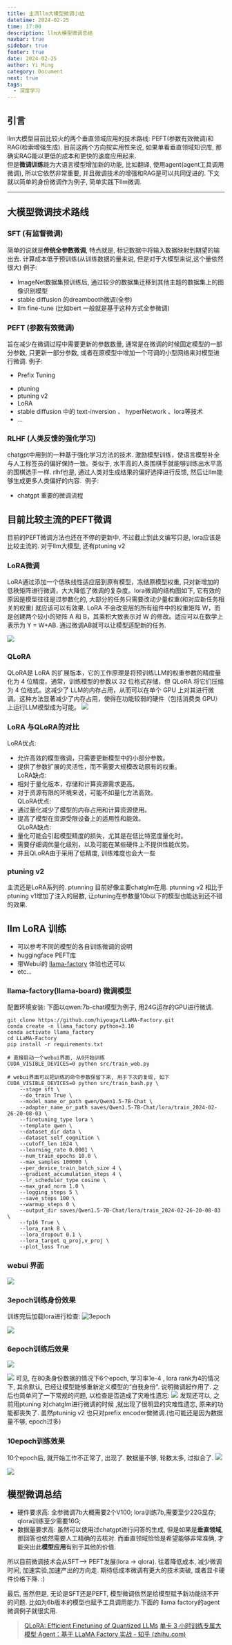 ```yaml
---
title: 主流llm大模型微调小结
datetime: 2024-02-25
time: 17:00
description: llm大模型微调总结
navbar: true
sidebar: true
footer: true
date: 2024-02-25
author: Yi Ming
category: Document
next: true
tags:
  - 深度学习
---
```


## 引言
llm大模型目前比较火的两个垂直领域应用的技术路线: PEFT(参数有效微调)和RAG(检索增强生成). 目前这两个方向按实用性来说, 如果单看垂直领域知识库, 那确实RAG能以更低的成本和更快的速度应用起来.   
但是**微调训练**能为大语言模型增加新的功能, 比如翻译, 使用agent(agent工具调用微调), 所以它依然非常重要, 并且微调技术的增强和RAG是可以共同促进的.
下文就以简单的身份微调作为例子, 简单实践下llm微调.

---

## 大模型微调技术路线

### SFT (有监督微调)  
简单的说就是**传统全参数微调**, 特点就是, 标记数据中将输入数据映射到期望的输出去. 
计算成本低于预训练(从训练数据的量来说, 但是对于大模型来说,这个量依然很大)
例子:
+ ImageNet数据集预训练后, 通过较少的数据集迁移到其他主题的数据集上的图像识别模型
+ stable diffusion 的dreambooth微调(全参)
+ llm fine-tune (比如bert 一般就是基于这种方式全参微调)
  
### PEFT (参数有效微调)  
旨在减少在微调过程中需要更新的参数数量, 通常是在微调的时候固定模型的一部分参数, 只更新一部分参数, 或者在原模型中增加一个可调的小型网络来对模型进行微调.
例子:
+ Prefix Tuning
- ptuning
- ptuning v2
- LoRA
- stable diffusion 中的 text-inversion 、 hyperNetwork 、lora等技术
- ...
  
### RLHF (人类反馈的强化学习)  
chatgpt中用到的一种基于强化学习方法的技术. 
激励模型训练，使语言模型补全与人工标签员的偏好保持一致。类似于, 水平高的人类围棋手就能够训练出水平高的围棋选手一样. rlhf也是, 通过人类对生成结果的偏好选择进行反馈, 然后让llm能够生成更多人类偏好的内容.
 例子:
- chatgpt 重要的微调流程


## 目前比较主流的PEFT微调
目前的PEFT微调方法也还在不停的更新中, 不过截止到此文编写只是, lora应该是比较主流的. 对于llm大模型, 还有ptuning v2 

### LoRA微调  
LoRA通过添加一个低秩线性适应层到原有模型，冻结原模型权重, 只对新增加的低秩矩阵进行微调，大大降低了微调的复杂度。lora微调的结构图如下, 它有效的原因是模型往往是过参数化的, 大部分的任务只需要改动少量权重(和对应新任务相关的权重) 就应该可以有效果. LoRA 不会改变层的所有组件中的权重矩阵 W，而是创建两个较小的矩阵 A 和 B，其乘积大致表示对 W 的修改。适应可以在数学上表示为 Y = W+AB. 通过微调AB就可以让模型适配新的任务.

![](pic/lora微调注入结构.png)

### QLoRA
QLoRA是 LoRA 的扩展版本，它的工作原理是将预训练LLM的权重参数的精度量化为 4 位精度。通常，训练模型的参数以 32 位格式存储，但 QLoRA 将它们压缩为 4 位格式。这减少了 LLM的内存占用，从而可以在单个 GPU 上对其进行微调。这种方法显著减少了内存占用，使得在功能较弱的硬件（包括消费类 GPU）上运行LLM模型成为可能。
![](pic/对比lora-qlora.png)

### LoRA 与QLoRA的对比
LoRA优点:  
- 允许高效的模型微调，只需要更新模型中的小部分参数。  
- 提供了参数扩展的灵活性，而不需要大规模改动原有的权重。  
LoRA缺点:  
- 相对于量化版本，存储和计算资源需求更高。  
- 对于资源有限的环境来说，可能不如量化方法高效。  
QLoRA优点:  
- 通过量化减少了模型的内存占用和计算资源使用。  
- 提高了模型在资源受限设备上的适用性和能效。  
QLoRA缺点:  
- 量化可能会引起模型精度的损失，尤其是在低比特宽度量化时。  
- 需要仔细调优量化级别，以及可能在某些硬件上不提供性能优势。
- 并且QLoRA由于采用了低精度, 训练难度也会大一些


### ptuning v2 
主流还是LoRA系列的. ptunning 目前好像主要chatglm在用. ptunning v2 相比于ptuning v1增加了注入的层数, 让ptuning在参数量10b以下的模型也能达到还不错的效果.

## llm LoRA 训练
+ 可以参考不同的模型的各自训练微调的说明
+ huggingface PEFT库
+ 带Webui的 [llama-factory](https://github.com/hiyouga/LLaMA-Factory) 体验也还可以
+ etc...

### llama-factory(llama-board) 微调模型
配置环境安装:
下面以qwen:7b-chat模型为例子, 用24G运存的GPU进行微调.

```shell
git clone https://github.com/hiyouga/LLaMA-Factory.git
conda create -n llama_factory python=3.10
conda activate llama_factory
cd LLaMA-Factory
pip install -r requirements.txt

# 直接启动一个webui界面, 从0开始训练
CUDA_VISIBLE_DEVICES=0 python src/train_web.py

# webui界面可以把训练的命令参数保留下来, 用于下次的复现, 如下
CUDA_VISIBLE_DEVICES=0 python src/train_bash.py \
    --stage sft \
    --do_train True \
    --model_name_or_path qwen/Qwen1.5-7B-Chat \
    --adapter_name_or_path saves/Qwen1.5-7B-Chat/lora/train_2024-02-26-20-08-03 \
    --finetuning_type lora \
    --template qwen \
    --dataset_dir data \
    --dataset self_cognition \
    --cutoff_len 1024 \
    --learning_rate 0.0001 \
    --num_train_epochs 10.0 \
    --max_samples 100000 \
    --per_device_train_batch_size 4 \
    --gradient_accumulation_steps 4 \
    --lr_scheduler_type cosine \
    --max_grad_norm 1.0 \
    --logging_steps 5 \
    --save_steps 100 \
    --warmup_steps 0 \
    --output_dir saves/Qwen1.5-7B-Chat/lora/train_2024-02-26-20-08-03 \
    --fp16 True \
    --lora_rank 8 \
    --lora_dropout 0.1 \
    --lora_target q_proj,v_proj \
    --plot_loss True
```

### webui 界面
![](pic/latest-llm-model-fine-tune-webui.png)

### 3epoch训练身份效果
训练完后加载lora进行检查:
![3epoch](pic/3epoch.png)

![](pic/latest-llm-model-fine-tune-3epoch.png)

### 6epoch训练后效果
![](pic/latest-llm-model-fine-tune-6epoch.png)

![](pic/latest-llm-model-fine-tune-6epoch-chat.png)
可见, 在80条身份数据的情况下6个epoch, 学习率1e-4 , lora rank为4的情况下,  其余默认, 已经让模型能够重新定义模型的“自我身份”. 说明微调起作用了. 之后也简单问了一下常规的问题, 以检查是否造成了灾难性遗忘:
![](pic/latest-llm-model-fine-tune-6epoch-try.png)
发现还可以, 之前用ptuning 对chatglm进行微调的时候 ,就出现了很明显的灾难性遗忘, 原来的功能都丧失了. 虽然ptuninig v2 也只对prefix encoder做微调.(也可能还是因为数据量不够, epoch过多)

### 10epoch训练效果
10个epoch后, 就开始工作不正常了, 出现了. 数据量不够, 轮数太多, 过拟合了.
![](pic/latest-llm-model-fine-tune-10epoch.png)

![](pic/iShot_2024-02-26_20.17.33.png)

## 模型微调总结

+ 硬件要求高: 全参微调7b大概需要2个V100; lora训练7b,需要至少22G显存; qlora训练至少需要16G; 
+ 数据量要求高: 虽然可以使用过chatgpt进行问答的生成, 但是如果是**垂直领域**, 那回答也依然需要人工精确的去核对. 而垂直领域恰恰是希望能够非常准确, 才能突出此**模型应用**有别于其他的价值.

所以目前微调技术会从SFT--> PEFT发展(lora -> qlora). 往着降低成本, 减少微调时间, 加速实验,加速产出的方向走. 期待低成本微调有更大的技术突破, 或者显卡硬件价格下降. :) 

最后, 虽然但是, 无论是SFT还是PEFT, 模型微调依然是给模型赋予新功能绕不开的问题. 比如为6b版本的模型也赋予工具调用能力.下面的 llama factory的agent微调例子就很实用.


>[QLoRA: Efficient Finetuning of Quantized LLMs](https://www.google.com/url?sa=t&rct=j&q=&esrc=s&source=web&cd=&cad=rja&uact=8&ved=2ahUKEwjG6PXh4MaEAxUhlK8BHSTHDkUQFnoECAYQAQ&url=https%3A%2F%2Farxiv.org%2Fabs%2F2305.14314&usg=AOvVaw0DPZGS_zRJAyr-clb7RXRc&opi=89978449)
>[单卡 3 小时训练专属大模型 Agent：基于 LLaMA Factory 实战 - 知乎 (zhihu.com)](https://zhuanlan.zhihu.com/p/678989191?utm_medium=social&utm_oi=63143405420544&utm_psn=1735115630280503296&utm_source=ZHShareTargetIDMore)
